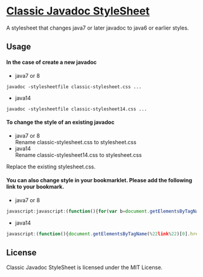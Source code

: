 [Classic Javadoc StyleSheet](https://junk-box.github.io/classic-javadoc-stylesheet/index.html)
=====================================================================

A stylesheet that changes java7 or later javadoc to java6 or earlier styles.

Usage
------------

#### In the case of create a new javadoc
- java7 or 8  
```
javadoc -stylesheetfile classic-stylesheet.css ... 
```
- java14  
```
javadoc -stylesheetfile classic-stylesheet14.css ... 
```

#### To change the style of an existing javadoc
- java7 or 8  
Rename classic-stylesheet.css to stylesheet.css
- java14  
Rename classic-stylesheet14.css to stylesheet.css

Replace the existing stylesheet.css.

#### You can also change style in your bookmarklet. Please add the following link to your bookmark.  
- java7 or 8  
```js
javascript:javascript:(function(){for(var b=document.getElementsByTagName(%22frame%22),a=0;a<b.length;a++){var c=b[a].name;if(%22packageListFrame%22==c||%22packageFrame%22==c||%22classFrame%22==c)b[a].contentWindow.document.getElementsByTagName(%22link%22)[0].href=%22https://junk-box.github.io/classic-javadoc-stylesheet/classic-stylesheet.css%22}})();
```
- java14  
```js
javascript:(function(){document.getElementsByTagName(%22link%22)[0].href=%22https://junk-box.github.io/classic-javadoc-stylesheet/classic-stylesheet14.css%22;})()
```

License
------------

Classic Javadoc StyleSheet is licensed under the MIT License.  
